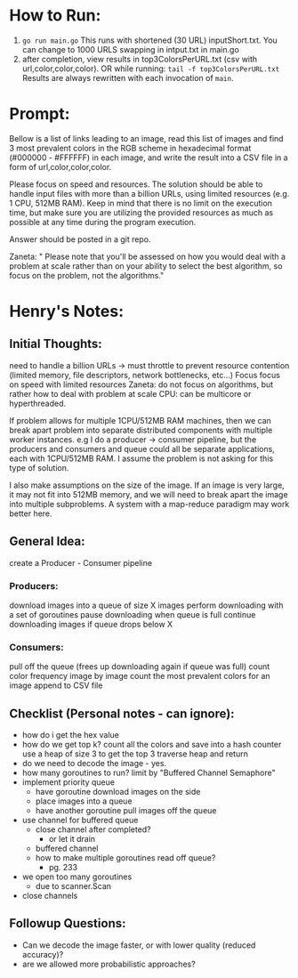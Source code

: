 # How to Run:
1. `go run main.go`
This runs with shortened (30 URL) inputShort.txt. You can change to 1000 URLS swapping in intput.txt in main.go
2. after completion, view results in top3ColorsPerURL.txt (csv with url,color,color,color).
OR while running: `tail -f top3ColorsPerURL.txt`
Results are always rewritten with each invocation of `main`.


# Prompt:
Bellow is a list of links leading to an image, read this list of images and find 3 most
prevalent colors in the RGB scheme in hexadecimal format (#000000 - #FFFFFF) in each image,
and write the result into a CSV file in a form of url,color,color,color.

Please focus on speed and resources. The solution should be able to handle input files with more than a billion URLs,
using limited resources (e.g. 1 CPU, 512MB RAM). Keep in mind that there is no limit on the execution time,
but make sure you are utilizing the provided resources as much as possible at any time during the program execution.

Answer should be posted in a git repo.

Zaneta: " Please note that you'll be assessed on how you would deal with a problem at scale rather than on your ability to select the best algorithm, so focus on the problem, not the algorithms." 

# Henry's Notes:

## Initial Thoughts:

need to handle a billion URLs 
    -> must throttle to prevent resource contention (limited memory, file descriptors, network bottlenecks, etc...)
Focus
    focus on speed with limited resources
    Zaneta: do not focus on algorithms, but rather how to deal with problem at scale
CPU: can be multicore or hyperthreaded.

If problem allows for multiple 1CPU/512MB RAM machines, then we can break apart problem into separate distributed 
components with multiple worker instances. e.g I do a producer -> consumer pipeline, but the producers and consumers and queue
could all be separate applications, each with 1CPU/512MB RAM. I assume the problem is not asking for this type of solution.

I also make assumptions on the size of the image. If an image is very large, it may not fit into 512MB memory, and we
will need to break apart the image into multiple subproblems. A system with a map-reduce paradigm may work better here.

## General Idea:

create a Producer - Consumer pipeline

### Producers:
download images into a queue of size X images
    perform downloading with a set of goroutines
    pause downloading when queue is full
    continue downloading images if queue drops below X

### Consumers:
pull off the queue (frees up downloading again if queue was full)
count color frequency image by image
count the most prevalent colors for an image
append to CSV file


## Checklist (Personal notes - can ignore):
- how do i get the hex value
- how do we get top k?
	count all the colors and save into a hash counter
	use a heap of size 3 to get the top 3
	traverse heap and return
- do we need to decode the image - yes.
- how many goroutines to run?
	limit by "Buffered Channel Semaphore"
- implement priority queue
	- have goroutine download images on the side
	- place images into a queue
	- have another goroutine pull images off the queue
- use channel for buffered queue
	- close channel after completed?
		- or let it drain
	- buffered channel
	- how to make multiple goroutines read off queue?
		- pg. 233
- we open too many goroutines
	- due to scanner.Scan
- close channels


## Followup Questions:
- Can we decode the image faster, or with lower quality (reduced accuracy)?
- are we allowed more probabilistic approaches?
